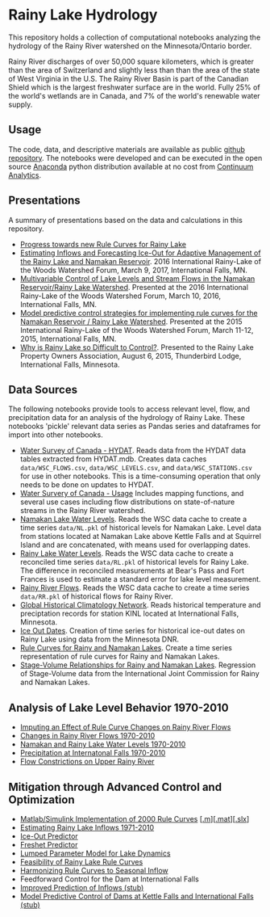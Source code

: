# Rainy Lake Hydrology

This repository holds a collection of computational notebooks analyzing the hydrology of the Rainy River watershed on the Minnesota/Ontario border. 

Rainy River discharges of over 50,000 square kilometers, which is greater than the area of Switzerland and slightly less than than the area of the state of West Virginia in the U.S. The Rainy River Basin is part of the Canadian Shield which is the largest freshwater surface are in the world. Fully 25% of the world's wetlands are in Canada, and 7% of the world's renewable water supply.

## Usage

The code, data, and descriptive materials are available as public [github repository](https://github.com/jckantor/Rainy-Lake-Hydrology). The notebooks were developed and can be executed in the open source [Anaconda](https://www.continuum.io/downloads) python distribution available at no cost from [Continuum Analytics](https://www.continuum.io/).

## Presentations

A summary of presentations based on the data and calculations in this repository. 

* [Progress towards new Rule Curves for Rainy Lake](https://docs.google.com/presentation/d/1_shAd_7P-M5O7DZ6QJYOl_FBVGiNjVCfFiD_RGOxQ_8/present?usp=sharing)
* [Estimating Inflows and Forecasting Ice-Out for Adaptive Management of the Rainy Lake and Namakan Reservoir](https://docs.google.com/presentation/d/1Sb2jcpGald0PixVG0X6MljYXRJnRvAKkBgfKyz9ogbE/pub?start=false&loop=false&delayms=3000&slide=id.g161129bc08_1_1909). 2016 International Rainy-Lake of the Woods Watershed Forum, March 9, 2017, International Falls, MN.
* [Multivariable Control of Lake Levels and Stream Flows in the Namakan Reservoir/Rainy Lake Watershed](https://github.com/jckantor/Rainy-Lake-Hydrology/blob/master/presentations/Watershed%20Forum%202016/Watershed_Forum_2016_Slides.pdf). Presented at the 2016 International Rainy-Lake of the Woods Watershed Forum, March 10, 2016, International Falls, MN.
* [Model predictive control strategies for implementing rule curves for the Namakan Reservoir / Rainy Lake Watershed](https://github.com/jckantor/Rainy-Lake-Hydrology/blob/master/presentations/Watershed%20Forum%202015/Watershed_Forum_2015_Slides.pdf). Presented at the 2015 International Rainy-Lake of the Woods Watershed Forum, March 11-12, 2015, International Falls, MN.
* [Why is Rainy Lake so Difficult to Control?](https://github.com/jckantor/Rainy-Lake-Hydrology/blob/master/presentations/RLPOA%20Open%20House%202015%20Fort%20Frances/RLPOA_Open_House_2015_Slides.pdf). Presented to the Rainy Lake Property Owners Association, August 6, 2015, Thunderbird Lodge, International Falls, Minnesota.

## Data Sources

The following notebooks provide tools to access relevant level, flow, and precipitation data for an analysis of the hydrology of Rainy Lake. These notebooks 'pickle' relevant data series as Pandas series and dataframes for import into other notebooks.

* [Water Survey of Canada - HYDAT](http://nbviewer.jupyter.org/github/jckantor/Rainy-Lake-Hydrology/blob/master/notebooks/Water_Survey_of_Canada_HYDAT.ipynb). Reads data from the HYDAT data tables extracted from HYDAT.mdb. Creates data caches `data/WSC_FLOWS.csv`, `data/WSC_LEVELS.csv`, and `data/WSC_STATIONS.csv` for use in other notebooks. This is a time-consuming operation that only needs to be done on updates to HYDAT.
* [Water Survery of Canada - Usage](http://nbviewer.jupyter.org/github/jckantor/Rainy-Lake-Hydrology/blob/master/notebooks/Water_Survey_of_Canada_Usage.ipynb) Includes mapping functions, and several use cases including flow distributions on state-of-nature streams in the Rainy River watershed.
* [Namakan Lake Water Levels](http://nbviewer.jupyter.org/github/jckantor/Rainy-Lake-Hydrology/blob/master/notebooks/Namakan_Lake_Water_Levels.ipynb). Reads the WSC data cache to create a time series `data/NL.pkl` of historical levels for Namakan Lake. Level data from stations located at Namakan Lake above Kettle Falls and at Squirrel Island and are concatenated, with means used for overlapping dates.
* [Rainy Lake Water Levels](http://nbviewer.jupyter.org/github/jckantor/Rainy-Lake-Hydrology/blob/master/notebooks/Rainy_Lake_Water_Levels.ipynb). Reads the WSC data cache to create a reconciled time series `data/RL.pkl` of historical levels for Rainy Lake.  The difference in reconciled measurements at Bear's Pass and Fort Frances is used to estimate a standard error for lake level measurement.
* [Rainy River Flows](http://nbviewer.jupyter.org/github/jckantor/Rainy-Lake-Hydrology/blob/master/notebooks/Rainy_River_Flows.ipynb). Reads the WSC data cache to create a time series `data/RR.pkl` of historical flows for Rainy River.  
* [Global Historical Climatology Network](http://nbviewer.jupyter.org/github/jckantor/Rainy-Lake-Hydrology/blob/master/notebooks/Global_Historical_Climatology_Network.ipynb). Reads historical temperature and preciptation records for station KINL located at International Falls, Minnesota.
* [Ice Out Dates](http://nbviewer.jupyter.org/github/jckantor/Rainy-Lake-Hydrology/blob/master/notebooks/Ice_Out_Dates.ipynb). Creation of time series for historical ice-out dates on Rainy Lake using data from the Minnesota DNR.
* [Rule Curves for Rainy and Namakan Lakes](http://nbviewer.jupyter.org/github/jckantor/Rainy-Lake-Hydrology/blob/master/notebooks/Rule_Curves_for_Rainy_and_Namakan_Lakes.ipynb). Create a time series representation of rule curves for Rainy and Namakan Lakes.
* [Stage-Volume Relationships for Rainy and Namakan Lakes](http://nbviewer.jupyter.org/github/jckantor/Rainy-Lake-Hydrology/blob/master/notebooks/Stage-Volume_Relationships.ipynb). Regression of Stage-Volume data from the International Joint Commission for Rainy and Namakan Lakes.

## Analysis of Lake Level Behavior 1970-2010

* [Imputing an Effect of Rule Curve Changes on Rainy River Flows](http://nbviewer.jupyter.org/github/jckantor/Rainy-Lake-Hydrology/blob/master/notebooks/Imputing_an_Effect_of_Rule_Curve_Changes_on_Rainy_River_Flows.ipynb)
* [Changes in Rainy River Flows 1970-2010](http://nbviewer.jupyter.org/github/jckantor/Rainy-Lake-Hydrology/blob/master/notebooks/Changes_in_Rainy_River_Flows_1970-2010.ipynb)
* [Namakan and Rainy Lake Water Levels 1970-2010](http://nbviewer.jupyter.org/github/jckantor/Rainy-Lake-Hydrology/blob/master/notebooks/Namakan_and_Rainy_Lake_Water_Levels_1970-2010.ipynb)
* [Precipitation at Internatonal Falls 1970-2010](http://nbviewer.jupyter.org/github/jckantor/Rainy-Lake-Hydrology/blob/master/notebooks/Precipitation_at_International_Falls_1970-2010.ipynb)
* [Flow Constrictions on Upper Rainy River](http://nbviewer.jupyter.org/github/jckantor/Rainy-Lake-Hydrology/blob/master/notebooks/Flow_Constrictions_on_Upper_Rainy_River.ipynb)

## Mitigation through Advanced Control and Optimization ###

* [Matlab/Simulink Implementation of 2000 Rule Curves](http://nbviewer.jupyter.org/github/jckantor/Rainy-Lake-Hydrology/blob/master/matlab/Rainy_Lake_Simulation_Model.pdf) [[.m](https://github.com/jckantor/Rainy-Lake-Hydrology/blob/master/Rainy_Lake_Simulation_Model_Script.m)][[.mat](http://jckantor.github.io/Rainy-Lake-Hydrology/pdf/Rainy)][[.slx](https://github.com/jckantor/Rainy-Lake-Hydrology/blob/master/Rainy_Lake_Simulation_Model.slx)]
* [Estimating Rainy Lake Inflows 1971-2010](http://nbviewer.jupyter.org/github/jckantor/Rainy-Lake-Hydrology/blob/master/notebooks/Estimating_Rainy_Lake_Inflows_1971-2010.ipynb)
* [Ice-Out Predictor](http://nbviewer.jupyter.org/github/jckantor/Rainy-Lake-Hydrology/blob/master/notebooks/Ice_Out_Predictor_for_Rainy_Lake.ipynb)
* [Freshet Predictor](http://nbviewer.jupyter.org/github/jckantor/Rainy-Lake-Hydrology/blob/master/notebooks/Freshet_Predictor_for_Rainy_Lake.ipynb)
* [Lumped Parameter Model for Lake Dynamics](http://nbviewer.jupyter.org/github/jckantor/Rainy-Lake-Hydrology/blob/master/notebooks/Lumped_Parameter_Model_for_Lake_Dynamics.ipynb)
* [Feasibility of Rainy Lake Rule Curves](http://nbviewer.jupyter.org/github/jckantor/Rainy-Lake-Hydrology/blob/master/notebooks/Feasibility_of_Rainy_Lake_Rule_Curves.ipynb)
* [Harmonizing Rule Curves to Seasonal Inflow](http://nbviewer.jupyter.org/github/jckantor/Rainy-Lake-Hydrology/blob/master/notebooks/Harmonizing_Rule_Curves_to_Seasonal_Inflows.ipynb)
* Feedforward Control for the Dam at International Falls
* [Improved Prediction of Inflows (stub)](http://nbviewer.jupyter.org/github/jckantor/Rainy-Lake-Hydrology/blob/master/notebooks/Improved_Prediction_of_Inflows.ipynb)
* [Model Predictive Control of Dams at Kettle Falls and International Falls (stub)](http://nbviewer.jupyter.org/github/jckantor/Rainy-Lake-Hydrology/blob/master/notebooks/Model_Predictive_Control_of_Dams_at_Kettle_Falls_and_International_Falls.ipynb)